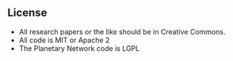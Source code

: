 ## License

- All research papers or the like should be in Creative Commons.
- All code is MIT or Apache 2
- The Planetary Network code is LGPL



